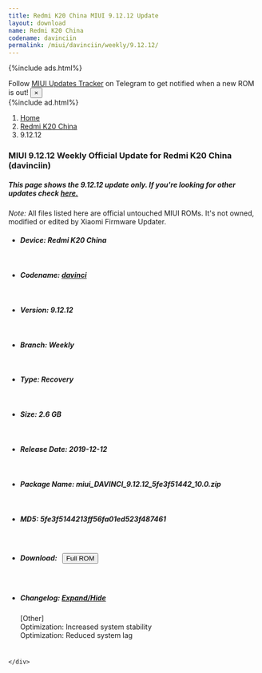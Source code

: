 ```yaml
---
title: Redmi K20 China MIUI 9.12.12 Update
layout: download
name: Redmi K20 China
codename: davinciin
permalink: /miui/davinciin/weekly/9.12.12/
---
```


{%include ads.html%}
<div class="alert alert-primary alert-dismissible fade show" role="alert">
    Follow <a href="https://t.me/MIUIUpdatesTracker" class="alert-link">MIUI Updates Tracker</a> on Telegram to get
    notified when a new ROM is out!
    <button type="button" class="close" data-dismiss="alert" aria-label="Close">
        <span aria-hidden="true">&times;</span>
    </button>
</div>
{%include ad.html%}

<nav aria-label="breadcrumb">
    <ol class="breadcrumb">
        <li class="breadcrumb-item"><a href="/">Home</a></li>
        <li class="breadcrumb-item"><a href="/miui/davinciin/">Redmi K20 China</a></li>
        <li class="breadcrumb-item active" aria-current="page">9.12.12</li>
    </ol>
</nav>

<div class="col-12 mx-auto">
    <h3 class="title bg-light p-2 rounded">MIUI 9.12.12 Weekly Official Update for Redmi K20 China (davinciin)</h3>
    <h5>This page shows the 9.12.12 update only. If you're looking for other updates check
        <a href="/miui/davinciin/">here.</a></h5>
    <p><i>Note: </i>All files listed here are official untouched MIUI ROMs.
        It's not owned, modified or edited by Xiaomi Firmware Updater.</p>
    <div id="downloads">
                <div class="card card-body">
            <ul class="list-unstyled">
                <li style="padding-bottom: 10px;">
                    <h5><b>Device: </b>Redmi K20 China</h5>
                </li>
                <li style="padding-bottom: 10px;">
                    <h5><b>Codename: </b> <a href="/miui/davinci/" target="_blank">davinci</a> </h5>
                </li>
                <li style="padding-bottom: 10px;">
                    <h5><b>Version: </b>9.12.12</h5>
                </li>
                <li style="padding-bottom: 10px;">
                    <h5><b>Branch: </b>Weekly</h5>
                </li>
                <li style="padding-bottom: 10px;">
                    <h5><b>Type: </b>Recovery</h5>
                </li>
                <li style="padding-bottom: 10px;">
                    <h5><b>Size: </b>2.6 GB</h5>
                </li>
                <li style="padding-bottom: 10px;">
                    <h5><b>Release Date: </b>2019-12-12</h5>
                </li>
                <li style="padding-bottom: 10px;">
                    <h5><b>Package Name: </b><span id="filename" class="text-dark">miui_DAVINCI_9.12.12_5fe3f51442_10.0.zip</span></h5>
                </li>
                <li style="padding-bottom: 10px;">
                    <h5><b>MD5: </b><span id="md5" class="text-muted">5fe3f5144213ff56fa01ed523f487461</span></h5>
                </li>
                <li style="padding-bottom: 10px;">
                    <h5><b>Download: </b><button type="button" id="download" class="btn btn-primary" style="margin: 7px;"
                            onclick="window.open('https://bigota.d.miui.com/9.12.12/miui_DAVINCI_9.12.12_5fe3f51442_10.0.zip', '_blank');"><i class="fa fa-download"></i> Full ROM</button></h5>
                </li>
                <li style="padding-bottom: 10px;">
                    <h5><b>Changelog: </b><a href="#davinci_1_changelog" data-toggle="collapse" role="button"
                            aria-expanded="false" aria-controls="davinci_1_changelog"> <i class="fa fa-arrow-down"
                                aria-hidden="true"></i> Expand/Hide</a></h5>
                    <div class="collapse" id="davinci_1_changelog">
                        <p id="changelog_text">[Other]<br>Optimization: Increased system stability<br>Optimization: Reduced system lag</p>
                    </div>
                </li>
            </ul>
        </div>

    </div>
</div>